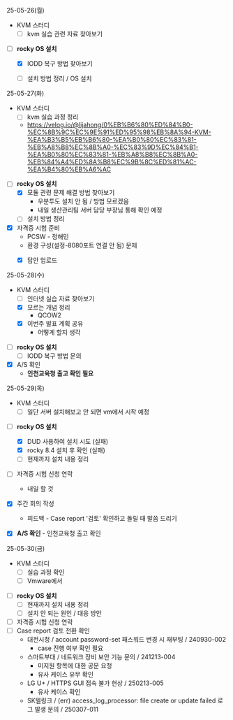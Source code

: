 25-05-26(월)
- KVM 스터디
	- [ ] kvm 실습 관련 자료 찾아보기
- [ ] **rocky OS 설치**
	- [x] IODD 복구 방법 찾아보기
	- [ ] 설치 방법 정리 / OS 설치


25-05-27(화)
- KVM 스터디
	- [ ] kvm 실습 과정 정리
	- https://velog.io/@lijahong/0%EB%B6%80%ED%84%B0-%EC%8B%9C%EC%9E%91%ED%95%98%EB%8A%94-KVM-%EA%B3%B5%EB%B6%80-%EA%B0%80%EC%83%81-%EB%A8%B8%EC%8B%A0-%EC%83%9D%EC%84%B1-%EA%B0%80%EC%83%81-%EB%A8%B8%EC%8B%A0-%EB%84%A4%ED%8A%B8%EC%9B%8C%ED%81%AC-%EA%B4%80%EB%A6%AC
- [ ] **rocky OS 설치**
	- [x] 모듈 관련 문제 해결 방법 찾아보기
		- 우분투도 설치 안 됨 / 방법 모르겠음
		- 내일 생산관리팀 서버 담당 부장님 통해 확인 예정
	- [ ] 설치 방법 정리
- [x] 자격증 시험 준비
	- PCSW - 정해민
	- 환경 구성(설정-8080포트 연결 안 됨) 문제
	- [x] 답안 업로드


25-05-28(수)
- KVM 스터디
	- [ ] 인터넷 실습 자료 찾아보기
	- [x] 모르는 개념 정리
		- QCOW2
	- [x] 이번주 발표 계획 공유
		- 어떻게 할지 생각
- [ ] **rocky OS 설치**
	- [ ] IODD 복구 방법 문의
- [x] A/S 확인
	- **인천교육청 출고 확인 필요**


25-05-29(목)
- KVM 스터디
	- [ ] 일단 서버 설치해보고 안 되면 vm에서 시작 예정
- [ ] **rocky OS 설치**
	- [x] DUD 사용하여 설치 시도 (실패)
	- [x] rocky 8.4 설치 후 확인 (실패)
	- [ ] 현재까지 설치 내용 정리
- [ ] 자격증 시험 신청 연락
	- 내일 할 것
- [x] 주간 회의 작성
	- 피드백 - Case report '검토' 확인하고 돌릴 때 말씀 드리기
- [x] **A/S 확인** - 인천교육청 출고 확인


25-05-30(금)
- KVM 스터디
	- [ ] 실습 과정 확인
	- [ ] Vmware에서
- [ ] **rocky OS 설치**
	- [ ] 현재까지 설치 내용 정리
	- [ ] 설치 안 되는 원인 / 대응 방안 
- [ ] 자격증 시험 신청 연락
- [ ] Case report 검토 전환 확인
	- 대전시청 / account password-set 패스워드 변경 시 재부팅 / 240930-002
		- case 진행 여부 확인 필요
	-  스마트부대 / 네트워크 장비 보안 기능 문의 / 241213-004
		- 미지원 항목에 대한 공문 요청
		- 유사 케이스 유무 확인
	- LG U+ / HTTPS GUI 접속 불가 현상 / 250213-005
		- 유사 케이스 확인
	- SK텔링크 / (err) access_log_processor: file create or update failed 로그 발생 문의 / 250307-011
